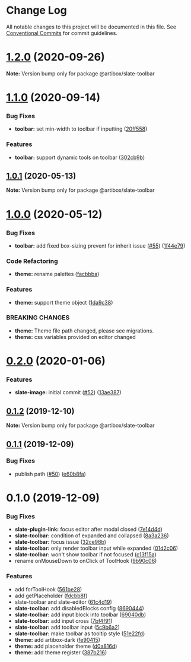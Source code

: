 # Change Log

All notable changes to this project will be documented in this file.
See [Conventional Commits](https://conventionalcommits.org) for commit guidelines.

# [1.2.0](https://github.com/React-Artibox/artibox/compare/v1.1.0...v1.2.0) (2020-09-26)

**Note:** Version bump only for package @artibox/slate-toolbar

# [1.1.0](https://github.com/React-Artibox/artibox/compare/v1.0.1...v1.1.0) (2020-09-14)

### Bug Fixes

- **toolbar:** set min-width to toolbar if inputting ([20ff558](https://github.com/React-Artibox/artibox/commit/20ff558942e59039e884b84f76a358781f1a0a41))

### Features

- **toolbar:** support dynamic tools on toolbar ([302cb9b](https://github.com/React-Artibox/artibox/commit/302cb9baac66b6fc81ffd19a4ed2d8d21e79e9f0))

## [1.0.1](https://github.com/React-Artibox/artibox/compare/v1.0.0...v1.0.1) (2020-05-13)

**Note:** Version bump only for package @artibox/slate-toolbar

# [1.0.0](https://github.com/React-Artibox/artibox/compare/v0.2.0...v1.0.0) (2020-05-12)

### Bug Fixes

- **toolbar:** add fixed box-sizing prevent for inherit issue ([#55](https://github.com/React-Artibox/artibox/issues/55)) ([1f44e79](https://github.com/React-Artibox/artibox/commit/1f44e79e0adfe7ce991135f4b1e9d4bfd579bfc9))

### Code Refactoring

- **theme:** rename palettes ([facbbba](https://github.com/React-Artibox/artibox/commit/facbbbafebc060455d2177797408137fb55a22c7))

### Features

- **theme:** support theme object ([1da9c38](https://github.com/React-Artibox/artibox/commit/1da9c3804da76bfb8ffa6c9a9d24549303e5c51b))

### BREAKING CHANGES

- **theme:** Theme file path changed, please see migrations.
- **theme:** css variables provided on editor changed

# [0.2.0](https://github.com/React-Artibox/artibox/compare/v0.1.2...v0.2.0) (2020-01-06)

### Features

- **slate-image:** initial commit ([#52](https://github.com/React-Artibox/artibox/issues/52)) ([13ae387](https://github.com/React-Artibox/artibox/commit/13ae38752ac391bba41283f260c9f0229abb4f9a))

## [0.1.2](https://github.com/React-Artibox/artibox/compare/v0.1.1...v0.1.2) (2019-12-10)

**Note:** Version bump only for package @artibox/slate-toolbar

## [0.1.1](https://github.com/React-Artibox/artibox/compare/v0.1.0...v0.1.1) (2019-12-09)

### Bug Fixes

- publish path ([#50](https://github.com/React-Artibox/artibox/issues/50)) ([e60b8fa](https://github.com/React-Artibox/artibox/commit/e60b8fa42e09fafbcb18f0763ae1fb7d39d65999))

# 0.1.0 (2019-12-09)

### Bug Fixes

- **slate-plugin-link:** focus editor after modal closed ([7e14d4d](https://github.com/React-Artibox/artibox/commit/7e14d4d978b7d2b312b66bc85cc6cebdfebb2b4f))
- **slate-toolbar:** condition of expanded and collapsed ([8a3a236](https://github.com/React-Artibox/artibox/commit/8a3a2367432b09d7e606c6648e98313fea8f81f9))
- **slate-toolbar:** focus issue ([32ce98b](https://github.com/React-Artibox/artibox/commit/32ce98b112e662136fe5aee4435693214c64734b))
- **slate-toolbar:** only render toolbar input while expanded ([01d2c06](https://github.com/React-Artibox/artibox/commit/01d2c064f6b4130769e525cd60cb9a08b48d0fc7))
- **slate-toolbar:** won't show toolbar if not focused ([c13f15a](https://github.com/React-Artibox/artibox/commit/c13f15af5dd788d798e9fd1714c34685d3f4cc76))
- rename onMouseDown to onClick of ToolHook ([9b90c06](https://github.com/React-Artibox/artibox/commit/9b90c06c1b2674dba4bf15c0179fecf93fe88522))

### Features

- add forToolHook ([561be28](https://github.com/React-Artibox/artibox/commit/561be288085dd99b95d2e73c0e78641dc531465d))
- add getPlaceholder ([fdcbb8f](https://github.com/React-Artibox/artibox/commit/fdcbb8ffbf907040eca781d2dd98498ef4650c63))
- slate-toolbar and slate-editor ([61c4d19](https://github.com/React-Artibox/artibox/commit/61c4d1970328330662e9753f6b15dbb70137b42d))
- **slate-toolbar:** add disabledBlocks config ([8690444](https://github.com/React-Artibox/artibox/commit/869044466db8b6c0e1798941c81df9d57c47d097))
- **slate-toolbar:** add input block into toolbar ([69040db](https://github.com/React-Artibox/artibox/commit/69040db98ec4b962ac2b7c96319a3ca83671ebfa))
- **slate-toolbar:** add input cross ([7bf4f91](https://github.com/React-Artibox/artibox/commit/7bf4f91b5821646863e1ed355c9f7412f34042bd))
- **slate-toolbar:** add toolbar input ([5c9b6a2](https://github.com/React-Artibox/artibox/commit/5c9b6a218aff49d2e02a5b80171230c0359c9810))
- **slate-toolbar:** make toolbar as tooltip style ([51e22fd](https://github.com/React-Artibox/artibox/commit/51e22fd4f87c8ce28c41dee24f463b0c0286d262))
- **theme:** add artibox-dark ([fe90415](https://github.com/React-Artibox/artibox/commit/fe904151f47031c64041b1d5d691f682f31ff6fb))
- **theme:** add placeholder theme ([d0a816d](https://github.com/React-Artibox/artibox/commit/d0a816d4a3154124655dcd7d3faaeec16f640b4c))
- **theme:** add theme register ([387b216](https://github.com/React-Artibox/artibox/commit/387b216241e4675580f6fb66b95e499a6581c21a))
